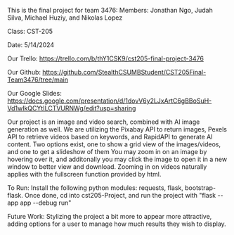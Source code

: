 This is the final project for team 3476: Members: Jonathan Ngo, Judah Silva, Michael Huziy, and Nikolas Lopez

Class: CST-205

Date: 5/14/2024

Our Trello: https://trello.com/b/thY1CSK9/cst205-final-project-3476 

Our Github: https://github.com/StealthCSUMBStudent/CST205Final-Team3476/tree/main

Our Google Slides: https://docs.google.com/presentation/d/1dovV6y2LJxArtC6gBBoSuH-Vd1wIkQCYtILCTVURNWg/edit?usp=sharing

Our project is an image and video search, combined with AI image generation as well. 
We are utilizing the Pixabay API to return images, Pexels API to retrieve videos based on keywords, and RapidAPI to generate AI content.
Two options exist, one to show a grid view of the images/videos, and one to get a slideshow of them
You may zoom in on an image by hovering over it, and additonally you may click the image to open it in a new window to better view and download.
Zooming in on videos naturally applies with the fullscreen function provided by html.

To Run: Install the following python modules: requests, flask, bootstrap-flask. Once done, cd into cst205-Project, and run the project with "flask --app app --debug run"

Future Work: Stylizing the project a bit more to appear more attractive, adding options for a user to manage how much results they wish to display. 
